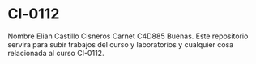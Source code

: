 # Cl-0112
Nombre Elian Castillo Cisneros
Carnet C4D885
Buenas. Este repositorio servira para subir trabajos del curso y laboratorios y cualquier cosa relacionada al curso CI-0112.
